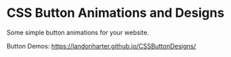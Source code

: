 # CSS Button Animations and Designs
Some simple button animations for your website.

Button Demos: https://landonharter.github.io/CSSButtonDesigns/
